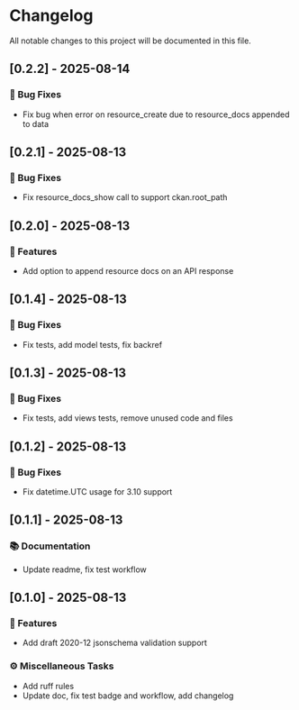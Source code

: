 # Changelog

All notable changes to this project will be documented in this file.

## [0.2.2] - 2025-08-14

### 🐛 Bug Fixes

- Fix bug when error on resource_create due to resource_docs appended to data

## [0.2.1] - 2025-08-13

### 🐛 Bug Fixes

- Fix resource_docs_show call to support ckan.root_path

## [0.2.0] - 2025-08-13

### 🚀 Features

- Add option to append resource docs on an API response

## [0.1.4] - 2025-08-13

### 🐛 Bug Fixes

- Fix tests, add model tests, fix backref

## [0.1.3] - 2025-08-13

### 🐛 Bug Fixes

- Fix tests, add views tests, remove unused code and files

## [0.1.2] - 2025-08-13

### 🐛 Bug Fixes

- Fix datetime.UTC usage for 3.10 support

## [0.1.1] - 2025-08-13

### 📚 Documentation

- Update readme, fix test workflow

## [0.1.0] - 2025-08-13

### 🚀 Features

- Add draft 2020-12 jsonschema validation support

### ⚙️ Miscellaneous Tasks

- Add ruff rules
- Update doc, fix test badge and workflow, add changelog

<!-- generated by git-cliff -->
